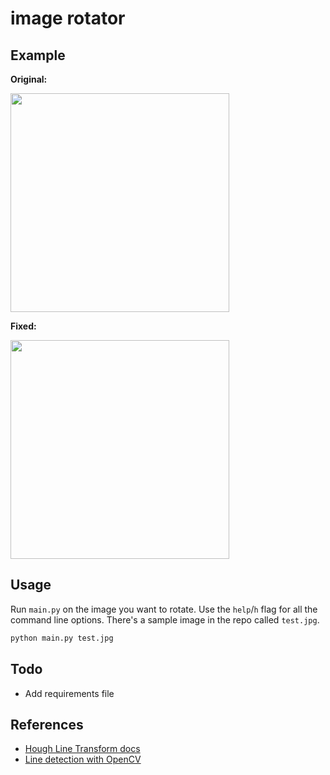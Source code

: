 # image rotator

## Example

**Original:**

<img src="https://raw.githubusercontent.com/ajay-gandhi/image-rotator/master/test.jpg" width="350" />

**Fixed:**

<img src="https://raw.githubusercontent.com/ajay-gandhi/image-rotator/master/output.jpg" width="350" />

## Usage

Run `main.py` on the image you want to rotate. Use the `help`/`h` flag for all
the command line options. There's a sample image in the repo called `test.jpg`.

```bash
python main.py test.jpg
```

## Todo

* Add requirements file

## References

* [Hough Line Transform docs](https://docs.opencv.org/2.4/doc/tutorials/imgproc/imgtrans/hough_lines/hough_lines.html)
* [Line detection with OpenCV](https://www.geeksforgeeks.org/line-detection-python-opencv-houghline-method/)
